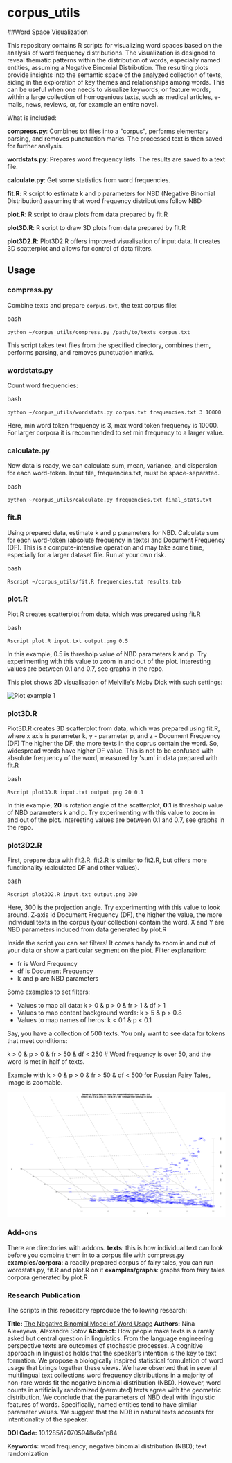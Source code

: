 # corpus_utils

##Word Space Visualization

This repository contains R scripts for visualizing word spaces based on the analysis of word frequency distributions. The visualization is designed to reveal thematic patterns within the distribution of words, especially named entities, assuming a Negative Binomial Distribution. The resulting plots provide insights into the semantic space of the analyzed collection of texts, aiding in the exploration of key themes and relationships among words. This can be useful when one needs to visualize keywords, or feature words, within a large collection of homogenious texts, such as medical articles, e-mails, news, reviews, or, for example an entire novel.

What is included:

**compress.py**: Combines txt files into a "corpus", performs elementary parsing, and removes punctuation marks. The processed text is then saved for further analysis.

**wordstats.py**: Prepares word frequency lists. The results are saved to a text file.

**calculate.py**: Get some statistics from word frequencies.

**fit.R**: R script to estimate k and p parameters for NBD (Negative Binomial Distribution) assuming that word frequency distributions follow NBD

**plot.R**: R script to draw plots from data prepared by fit.R

**plot3D.R**: R script to draw 3D plots from data prepared by fit.R

**plot3D2.R**: Plot3D2.R offers improved visualisation of input data. It creates 3D scatterplot and allows for control of data filters. 

## Usage

### compress.py

Combine texts and prepare `corpus.txt`, the text corpus file:

bash
```
python ~/corpus_utils/compress.py /path/to/texts corpus.txt
```

This script takes text files from the specified directory, combines them, performs parsing, and removes punctuation marks.

### wordstats.py

Count word frequencies:

bash
```
python ~/corpus_utils/wordstats.py corpus.txt frequencies.txt 3 10000
```
Here, min word token frequency is 3, max word token frequency is 10000. For larger corpora it is recommended to set min frequency to a larger value.

### calculate.py

Now data is ready, we can calculate sum, mean, variance, and dispersion for each word-token. Input file, frequencies.txt, must be space-separated.

bash
```
python ~/corpus_utils/calculate.py frequencies.txt final_stats.txt
```
### fit.R

Using prepared data, estimate k and p parameters for NBD. Calculate sum for each word-token (absolute frequency in texts) and Document Frequency (DF). This is a compute-intensive operation and may take some time, especially for a larger dataset file. Run at your own risk.

bash
```
Rscript ~/corpus_utils/fit.R frequencies.txt results.tab

```
### plot.R

Plot.R creates scatterplot from data, which was prepared using fit.R 

bash
```
Rscript plot.R input.txt output.png 0.5
```

In this example, 0.5 is thresholp value of NBD parameters k and p. Try experimenting with this value to zoom in and out of the plot. Interesting values are between 0.1 and 0.7, see graphs in the repo.

This plot shows 2D visualisation of Melville's Moby Dick with such settings:

![Plot example 1](https://raw.githubusercontent.com/roverbird/corpus_utils/main/examples/graphs/moby05.png)

### plot3D.R


Plot3D.R creates 3D scatterplot from data, which was prepared using fit.R, where x axis is parameter k, y - parameter p, and z - Document Frequency (DF) The higher the DF, the more texts in the coprus contain the word. So, widespread words have higher DF value. This is not to be confused with absolute frequency of the word, measured by 'sum' in data prepared with fit.R

bash
```
Rscript plot3D.R input.txt output.png 20 0.1
```

In this example, **20** is rotation angle of the scatterplot, **0.1** is thresholp value of NBD parameters k and p. Try experimenting with this value to zoom in and out of the plot. Interesting values are between 0.1 and 0.7, see graphs in the repo.

### plot3D2.R

First, prepare data with fit2.R.
fit2.R is similar to fit2.R, but offers more functionality (calculated DF and other values).

bash
```
Rscript plot3D2.R input.txt output.png 300
```
Here, 300 is the projection angle. Try experimenting with this value to look around. Z-axis id Document Frequency (DF), the higher the value, the more individual texts in the corpus (your collection) contain the word. X and Y are NBD parameters induced from data generated by plot.R

Inside the script you can set filters! It comes handy to zoom in and out of your data or show a particular segment on the plot.
Filter explanation: 
- fr is Word Frequency 
- df is Document Frequency
- k and p are NBD parameters

Some examples to set filters:

- Values to map all data: k > 0 & p > 0 & fr > 1 & df > 1
- Values to map content background words: k > 5 & p > 0.8
- Values to map names of heros: k < 0.1 & p < 0.1 

Say, you have a collection of 500 texts. You only want to see data for tokens that meet conditions:

k > 0 & p > 0 & fr > 50 & df < 250 # Word frequency is over 50, and the word is met in half of texts. 

Example with k > 0 & p > 0 & fr > 50 & df < 500 for Russian Fairy Tales, image is zoomable.

![Plot example 2](https://raw.githubusercontent.com/roverbird/corpus_utils/main/examples/graphs/tales3Dver2.png)

### Add-ons

There are directories with addons. 
**texts**: this is how individual text can look before you combine them in to a corpus file with compress.py 
**examples/corpora**: a readily prepared corpus of fairy tales, you can run wordstats.py, fit.R and plot.R on it
**examples/graphs**: graphs from fairy tales corpora generated by plot.R

### Research Publication

The scripts in this repository reproduce the following research:

**Title:** [The Negative Binomial Model of Word Usage](http://siba-ese.unisalento.it/index.php/ejasa/article/view/12119)
**Authors:** Nina Alexeyeva, Alexandre Sotov
**Abstract:** How people make texts is a rarely asked but central question in linguistics. From the language engineering perspective texts are outcomes of stochastic processes. A cognitive approach in linguistics holds that the speaker’s intention is the key to text formation. We propose a biologically inspired statistical formulation of word usage that brings together these views. We have observed that in several multilingual text collections word frequency distributions in a majority of non-rare words fit the negative binomial distribution (NBD). However, word counts in artificially randomized (permuted) texts agree with the geometric distribution. We conclude that the parameters of NBD deal with linguistic features of words. Specifically, named entities tend to have similar parameter values. We suggest that the NDB in natural texts accounts for intentionality of the speaker.

**DOI Code:** 10.1285/i20705948v6n1p84

**Keywords:** word frequency; negative binomial distribution (NBD); text randomization

